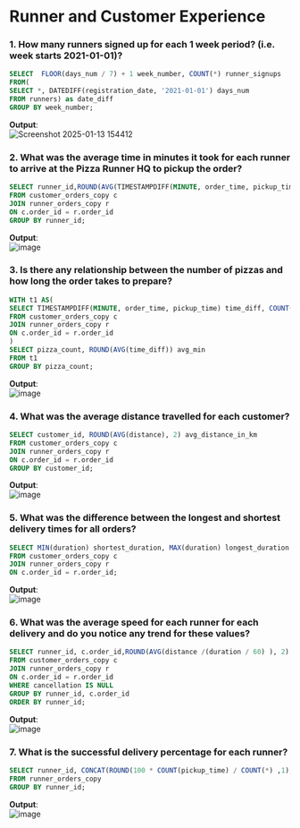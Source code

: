# Runner and Customer Experience

### 1. How many runners signed up for each 1 week period? (i.e. week starts 2021-01-01)?
```sql
SELECT  FLOOR(days_num / 7) + 1 week_number, COUNT(*) runner_signups
FROM(
SELECT *, DATEDIFF(registration_date, '2021-01-01') days_num
FROM runners) as date_diff
GROUP BY week_number;
```
**Output**:\
![Screenshot 2025-01-13 154412](https://github.com/user-attachments/assets/b1194482-71e7-465a-92f7-d4d54af6cce1)

### 2. What was the average time in minutes it took for each runner to arrive at the Pizza Runner HQ to pickup the order?
```sql
SELECT runner_id,ROUND(AVG(TIMESTAMPDIFF(MINUTE, order_time, pickup_time))) avg_min
FROM customer_orders_copy c
JOIN runner_orders_copy r
ON c.order_id = r.order_id
GROUP BY runner_id;
```
**Output**:\
![image](https://github.com/user-attachments/assets/3aaf4960-2d6a-4d9b-a18c-09546dddbc22)

### 3. Is there any relationship between the number of pizzas and how long the order takes to prepare?
```sql
WITH t1 AS(
SELECT TIMESTAMPDIFF(MINUTE, order_time, pickup_time) time_diff, COUNT(pizza_id) OVER(PARTITION BY c.order_id) pizza_count
FROM customer_orders_copy c
JOIN runner_orders_copy r
ON c.order_id = r.order_id
)
SELECT pizza_count, ROUND(AVG(time_diff)) avg_min
FROM t1
GROUP BY pizza_count;
```
**Output**:\
![image](https://github.com/user-attachments/assets/14560189-dac4-4977-8199-2baa511931c7)


### 4. What was the average distance travelled for each customer?
```sql
SELECT customer_id, ROUND(AVG(distance), 2) avg_distance_in_km
FROM customer_orders_copy c
JOIN runner_orders_copy r
ON c.order_id = r.order_id
GROUP BY customer_id;
```
**Output**:\
![image](https://github.com/user-attachments/assets/b760fc12-e9f2-49f1-8102-956ecb11a1cd)

### 5. What was the difference between the longest and shortest delivery times for all orders?
```sql
SELECT MIN(duration) shortest_duration, MAX(duration) longest_duration , MAX(duration) - MIN(duration) duration_diff
FROM customer_orders_copy c
JOIN runner_orders_copy r
ON c.order_id = r.order_id;
```
**Output**:\
![image](https://github.com/user-attachments/assets/d74e49be-11ed-4ad8-9803-1a499fd29fa2)

### 6. What was the average speed for each runner for each delivery and do you notice any trend for these values?
```sql
SELECT runner_id, c.order_id,ROUND(AVG(distance /(duration / 60) ), 2) `Avg_speed(km/hr)`
FROM customer_orders_copy c
JOIN runner_orders_copy r
ON c.order_id = r.order_id
WHERE cancellation IS NULL
GROUP BY runner_id, c.order_id
ORDER BY runner_id;
```
**Output**:\
![image](https://github.com/user-attachments/assets/15af4441-cb69-4fac-9603-3f1ffe649fa0)


### 7. What is the successful delivery percentage for each runner?
```sql
SELECT runner_id, CONCAT(ROUND(100 * COUNT(pickup_time) / COUNT(*) ,1), '%') success_percentage
FROM runner_orders_copy 
GROUP BY runner_id;
```
**Output**:\
![image](https://github.com/user-attachments/assets/85635a02-29a5-45fa-b5ab-2c679f232d1a)

